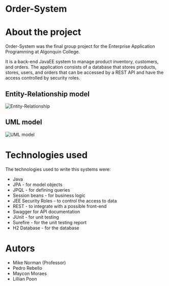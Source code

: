 # Order-System

# About the project

Order-System was the final group project for the Enterprise Application Programming at Algonquin College.

It is a back-end JavaEE system to manage product inventory, customers, and orders.
The application consists of a database that stores products, stores, users, and orders that can be accessed by a REST API and have the access controlled by security roles.


## Entity-Relationship model
![Entity-Relationship ](https://github.com/pedrorebello/JavaEE-Group-Project/blob/main/assets/OrderSystem-ER.png)

## UML model 
![UML model](https://github.com/pedrorebello/JavaEE-Group-Project/blob/main/assets/orderSystem-UML.png)


# Technologies used
The technologies used to write this systems were:
 - Java
 - JPA - for model objects
 - JPQL - for defining queries
 - Session beans - for business logic
 - JEE Security Roles - to control the access to data 
 - REST - to integrate with a possible front-end
 - Swagger for API documentation
 - JUnit - for unit testing
 - Surefire - for the unit testing report
 - H2 Database - for the database


# Autors
 - Mike Norman (Professor)
 - Pedro Rebello
 - Maycon Moraes
 - Lillian Poon
